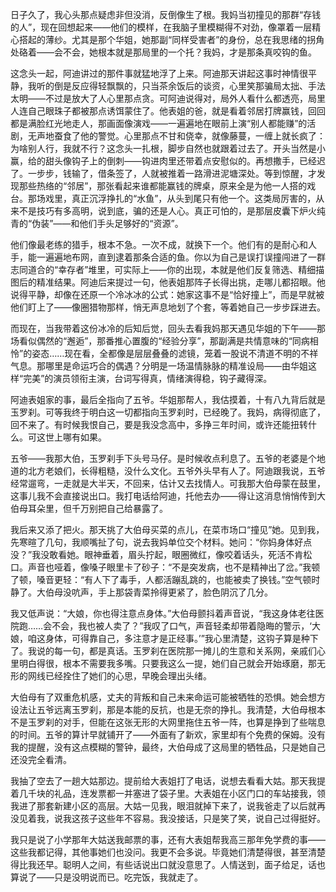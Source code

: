 日子久了，我心头那点疑虑非但没消，反倒像生了根。我妈当初撞见的那群“存钱的人”，现在回想起来——他们的模样，在我脑子里模糊得不对劲，像罩着一层精心搭起的薄纱。尤其是那个华姐，她那副“同样受害者”的身份，总在我思绪的拐角处硌着——会不会，她根本就是那局里的一个托？我妈，才是那条真咬钩的鱼。

这念头一起，阿迪讲过的那件事就猛地浮了上来。阿迪那天讲起这事时神情很平静，我听的倒是反应得轻飘飘的，只当茶余饭后的谈资，心里笑那骗局太拙、手法太明——不过是放大了人心里那点贪。可阿迪说得对，局外人看什么都透亮，局里人连自己眼珠子都被那点诱饵蒙住了。他表姐的爸，就是看着邻居打牌赢钱，回回都是满脸红光地走人，那画面像演戏——一遍遍地在眼前上演“别人都能赚”的活剧，无声地蚕食了他的警觉。心里那点不甘和侥幸，就像藤蔓，一缠上就长疯了：为啥别人行，我就不行？这念头一扎根，脚步自然也就跟着过去了。开头当然是小赢，给的甜头像钩子上的倒刺——钩进肉里还带着点安慰似的。再想撒手，已经迟了。一步步，钱输了，借条签了，人就被推着一路滑进泥塘深处。等到惊醒，才发现那些热络的“邻居”，那张看起来谁都能赢钱的牌桌，原来全是为他一人搭的戏台。那场戏里，真正沉浮挣扎的“水鱼”，从头到尾只有他一个。这类局厉害的，从来不是技巧有多高明，说到底，骗的还是人心。真正可怕的，是那层皮囊下炉火纯青的“伪装”——和他们手头足够好的“资源”。

他们像最老练的猎手，根本不急。一次不成，就换下一个。他们有的是耐心和人手，能一遍遍地布网，直到逮着那条合适的鱼。你以为自己是误打误撞闯进了一群志同道合的“幸存者”堆里，可实际上——你的出现，本就是他们反复筛选、精细描图后的精准结果。阿迪后来提过一句，他表姐那阵子长得出挑，走哪儿都招眼。他说得平静，却像在还原一个冷冰冰的公式：她家这事不是“恰好撞上”，而是早就被他们盯上了——像圈猎物那样，悄无声息地划了个套，等着她自己一步步踩进去。

而现在，当我带着这份冰冷的后知后觉，回头去看我妈那天遇见华姐的下午——那场看似偶然的“邂逅”，那番推心置腹的“经验分享”，那副满是共情意味的“同病相怜”的姿态……现在看，全都像是层层叠叠的滤镜，笼着一股说不清道不明的不祥气息。那哪里是命运巧合的偶遇？分明是一场温情脉脉的精准设局——由华姐这样“完美”的演员领衔主演，台词写得真，情绪演得稳，钩子藏得深。

阿迪表姐家的事，最后全指向了五爷。华姐那帮人，我估摸着，十有八九背后就是玉罗刹。可等我终于明白这一切都指向玉罗刹时，已经晚了。我妈，病得彻底了，回不来了。有时候我恨自己，要是我没念高中，多挣三年时间，或许还能扭转什么。可这世上哪有如果。

五爷——我那大伯，玉罗刹手下头号马仔。是时候收点利息了。五爷的老婆是个地道的北方老娘们，长得粗糙，没什么文化。五爷外头早有人了。阿迪跟我说，五爷经常遛弯，一走就是大半天，不回来，估计又去找情人。可我那大伯母蒙在鼓里，这事儿我不会直接说出口。我打电话给阿迪，托他去办——得让这消息悄悄传到大伯母耳朵里，但千万别把自己给暴露了。

我后来又添了把火。那天挑了大伯母买菜的点儿，在菜市场口“撞见”她。见到我，先寒暄了几句，我顺嘴扯了句，说去我妈单位交个材料。她问：“你妈身体好点没？”我没敢看她。眼神垂着，眉头拧起，眼圈微红，像咬着话头，死活不肯松口。声音也哑着，像嗓子眼里卡了砂子：“不是突发病，也不是精神出了岔。”我顿了顿，嗓音更轻：“有人下了毒手，人都活蹦乱跳的，也能被卖了换钱。”空气顿时静了。大伯母没吭声，手上那袋青菜拎得更紧了，脸色阴沉了几分。

我又低声说：“大娘，你也得注意点身体。”大伯母颤抖着声音说，“我这身体老往医院跑……会不会，我也被人卖了？”我叹了口气，声音轻柔却带着隐晦的警示，‘大娘，咱这身体，可得靠自己，多注意才是正经事。’”我心里清楚，这钩子算是种下了。我说的每一句，都是真话。玉罗刹在医院那一摊儿的生意和关系网，亲戚们心里明白得很，根本不需要我多嘴。只要我这么一提，她们自己就会开始琢磨，那无形的网线已经拴住了她们的心思，早晚会理出头绪。

大伯母有了双重危机感，丈夫的背叛和自己未来命运可能被牺牲的恐惧。她会想方设法让五爷远离玉罗刹，那是本能的反抗，也是无奈的挣扎。我清楚，大伯母根本不是玉罗刹的对手，但能在这张无形的大网里拖住五爷一阵，也算是挣到了些喘息的时间。五爷的算计早就铺开了——外面有了新欢，家里却有个免费的保姆。没有我的提醒，没有这点模糊的警钟，最终，大伯母成了这局里的牺牲品，只是她自己还没完全看清。

我抽了空去了一趟大姑那边。提前给大表姐打了电话，说想去看看大姑。那天我提着几千块的礼品，连发票都一并塞进了袋子里。大表姐在小区门口的车站接我，领我进了那套新建小区的高层。大姑一见我，眼泪就掉下来了，说我爸走了以后就再没见着我，说我这孩子这些年不容易。我没接话，只是笑了笑，说自己过得挺好。

我只是说了小学那年大姑送我邮票的事，还有大表姐帮我高三那年免学费的事——这些我都记得，其他事她们也没问。我更不会多说。毕竟她们清楚得很，甚至清楚得比我还早。聪明人之间，有些话说出口就没意思了。人情送到，面子给足，话也算说了——只是没明说而已。吃完饭，我就走了。